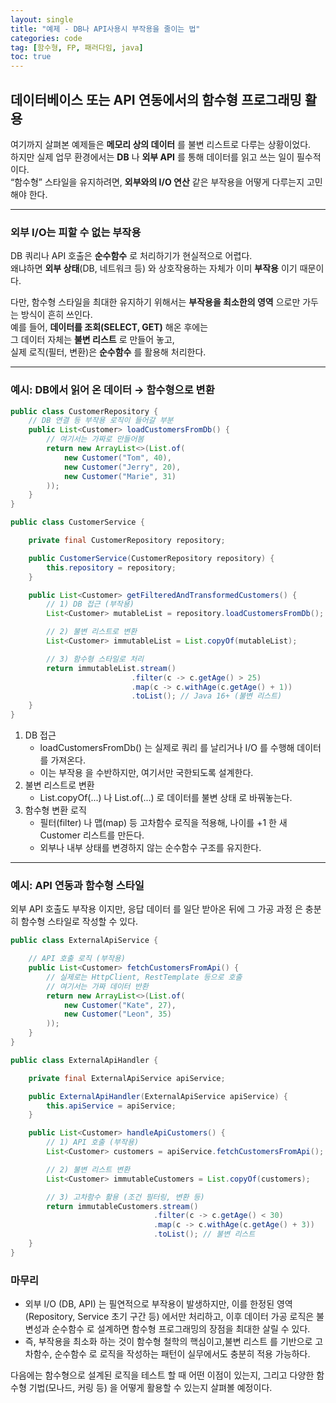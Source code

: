 ```yaml
---
layout: single
title: "예제 - DB나 API사용시 부작용을 줄이는 법"
categories: code
tag: [함수형, FP, 패러다임, java]
toc: true
---
```


## 데이터베이스 또는 API 연동에서의 함수형 프로그래밍 활용

여기까지 살펴본 예제들은 **메모리 상의 데이터** 를 불변 리스트로 다루는 상황이었다.  
하지만 실제 업무 환경에서는 **DB** 나 **외부 API** 를 통해 데이터를 읽고 쓰는 일이 필수적이다.  
“함수형” 스타일을 유지하려면, **외부와의 I/O 연산** 같은 부작용을 어떻게 다루는지 고민해야 한다.

---

### 외부 I/O는 피할 수 없는 부작용
DB 쿼리나 API 호출은 **순수함수** 로 처리하기가 현실적으로 어렵다.  
왜냐하면 **외부 상태**(DB, 네트워크 등) 와 상호작용하는 자체가 이미 **부작용** 이기 때문이다.

다만, 함수형 스타일을 최대한 유지하기 위해서는 **부작용을 최소한의 영역** 으로만 가두는 방식이 흔히 쓰인다.  
예를 들어, **데이터를 조회(SELECT, GET)** 해온 후에는  
그 데이터 자체는 **불변 리스트** 로 만들어 놓고,  
실제 로직(필터, 변환)은 **순수함수** 를 활용해 처리한다.

---

### 예시: DB에서 읽어 온 데이터 → 함수형으로 변환

```java
public class CustomerRepository {
    // DB 연결 등 부작용 로직이 들어갈 부분
    public List<Customer> loadCustomersFromDb() {
        // 여기서는 가짜로 만들어봄
        return new ArrayList<>(List.of(
            new Customer("Tom", 40),
            new Customer("Jerry", 20),
            new Customer("Marie", 31)
        ));
    }
}

public class CustomerService {

    private final CustomerRepository repository;

    public CustomerService(CustomerRepository repository) {
        this.repository = repository;
    }

    public List<Customer> getFilteredAndTransformedCustomers() {
        // 1) DB 접근 (부작용)
        List<Customer> mutableList = repository.loadCustomersFromDb();

        // 2) 불변 리스트로 변환
        List<Customer> immutableList = List.copyOf(mutableList);

        // 3) 함수형 스타일로 처리
        return immutableList.stream()
                           .filter(c -> c.getAge() > 25)
                           .map(c -> c.withAge(c.getAge() + 1))
                           .toList(); // Java 16+ (불변 리스트)
    }
}
```
1.	DB 접근
      - loadCustomersFromDb() 는 실제로 쿼리 를 날리거나 I/O 를 수행해 데이터를 가져온다.
      - 이는 부작용 을 수반하지만, 여기서만 국한되도록 설계한다.
2.	불변 리스트로 변환
      - List.copyOf(...) 나 List.of(...) 로 데이터를 불변 상태 로 바꿔놓는다.
3.	함수형 변환 로직
      - 필터(filter) 나 맵(map) 등 고차함수 로직을 적용해, 나이를 +1 한 새 Customer 리스트를 만든다.
      - 외부나 내부 상태를 변경하지 않는 순수함수 구조를 유지한다.

--- 
### 예시: API 연동과 함수형 스타일

외부 API 호출도 부작용 이지만, 응답 데이터 를 일단 받아온 뒤에
그 가공 과정 은 충분히 함수형 스타일로 작성할 수 있다.

```java
public class ExternalApiService {

    // API 호출 로직 (부작용)
    public List<Customer> fetchCustomersFromApi() {
        // 실제로는 HttpClient, RestTemplate 등으로 호출
        // 여기서는 가짜 데이터 반환
        return new ArrayList<>(List.of(
            new Customer("Kate", 27),
            new Customer("Leon", 35)
        ));
    }
}

public class ExternalApiHandler {

    private final ExternalApiService apiService;

    public ExternalApiHandler(ExternalApiService apiService) {
        this.apiService = apiService;
    }

    public List<Customer> handleApiCustomers() {
        // 1) API 호출 (부작용)
        List<Customer> customers = apiService.fetchCustomersFromApi();

        // 2) 불변 리스트 변환
        List<Customer> immutableCustomers = List.copyOf(customers);

        // 3) 고차함수 활용 (조건 필터링, 변환 등)
        return immutableCustomers.stream()
                                .filter(c -> c.getAge() < 30)
                                .map(c -> c.withAge(c.getAge() + 3))
                                .toList(); // 불변 리스트
    }
}
```

### 마무리
- 외부 I/O (DB, API) 는 필연적으로 부작용이 발생하지만,  이를 한정된 영역 (Repository, Service 초기 구간 등) 에서만 처리하고, 이후 데이터 가공 로직은 불변성과 순수함수 로 설계하면 함수형 프로그래밍의 장점을 최대한 살릴 수 있다.
- 즉, 부작용을 최소화 하는 것이 함수형 철학의 핵심이고,불변 리스트 를 기반으로 고차함수, 순수함수 로 로직을 작성하는 패턴이 실무에서도 충분히 적용 가능하다.

다음에는 함수형으로 설계된 로직을 테스트 할 때 어떤 이점이 있는지,
그리고 다양한 함수형 기법(모나드, 커링 등) 을 어떻게 활용할 수 있는지 살펴볼 예정이다.